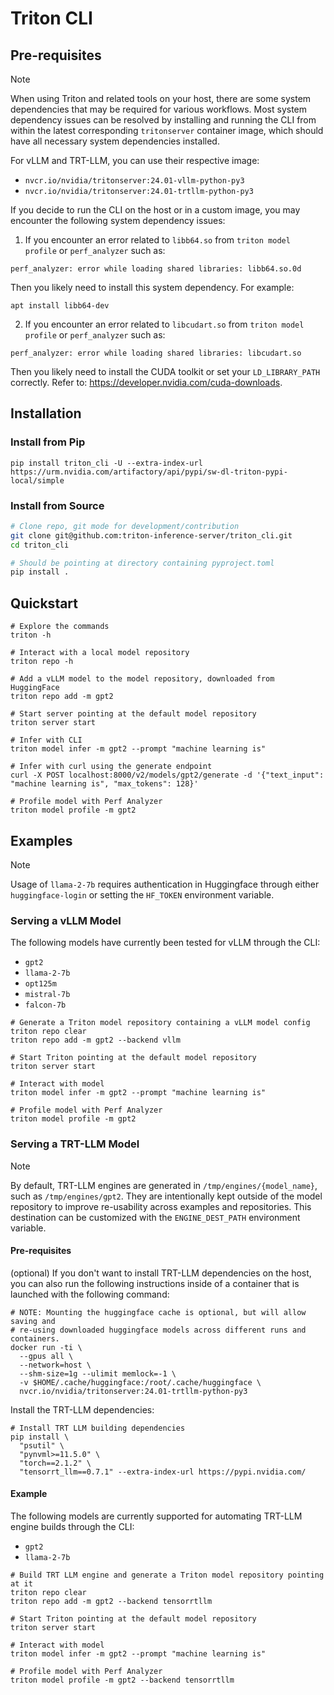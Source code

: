# Triton CLI

## Pre-requisites

> [!NOTE]
> When using Triton and related tools on your host, there are some system
> dependencies that may be required for various workflows. Most system dependency
> issues can be resolved by installing and running the CLI from within the latest
> corresponding `tritonserver` container image, which should have all necessary
> system dependencies installed.
>
> For vLLM and TRT-LLM, you can use their respective image:
> - `nvcr.io/nvidia/tritonserver:24.01-vllm-python-py3`
> - `nvcr.io/nvidia/tritonserver:24.01-trtllm-python-py3`
>
> If you decide to run the CLI on the host or in a custom image, you
> may encounter the following system dependency issues:
>
> 1. If you encounter an error related to `libb64.so` from `triton model profile`
> or `perf_analyzer` such as:
> ```
> perf_analyzer: error while loading shared libraries: libb64.so.0d
> ```
>
> Then you likely need to install this system dependency. For example:
> ```
> apt install libb64-dev
> ```
>
> 2. If you encounter an error related to `libcudart.so` from `triton model profile`
> or `perf_analyzer` such as:
> ```
> perf_analyzer: error while loading shared libraries: libcudart.so
> ```
>
> Then you likely need to install the CUDA toolkit or set your `LD_LIBRARY_PATH`
> correctly. Refer to: https://developer.nvidia.com/cuda-downloads.

## Installation

### Install from Pip

```
pip install triton_cli -U --extra-index-url https://urm.nvidia.com/artifactory/api/pypi/sw-dl-triton-pypi-local/simple
```

### Install from Source

```bash
# Clone repo, git mode for development/contribution
git clone git@github.com:triton-inference-server/triton_cli.git
cd triton_cli

# Should be pointing at directory containing pyproject.toml
pip install .
```

## Quickstart

```
# Explore the commands
triton -h

# Interact with a local model repository
triton repo -h

# Add a vLLM model to the model repository, downloaded from HuggingFace
triton repo add -m gpt2

# Start server pointing at the default model repository
triton server start

# Infer with CLI
triton model infer -m gpt2 --prompt "machine learning is"

# Infer with curl using the generate endpoint
curl -X POST localhost:8000/v2/models/gpt2/generate -d '{"text_input": "machine learning is", "max_tokens": 128}'

# Profile model with Perf Analyzer
triton model profile -m gpt2
```

## Examples

> [!NOTE]
> Usage of `llama-2-7b` requires authentication in Huggingface through either
> `huggingface-login` or setting the `HF_TOKEN` environment variable.

### Serving a vLLM Model

The following models have currently been tested for vLLM through the CLI:
- `gpt2`
- `llama-2-7b`
- `opt125m`
- `mistral-7b`
- `falcon-7b`

```
# Generate a Triton model repository containing a vLLM model config
triton repo clear
triton repo add -m gpt2 --backend vllm

# Start Triton pointing at the default model repository
triton server start

# Interact with model
triton model infer -m gpt2 --prompt "machine learning is"

# Profile model with Perf Analyzer
triton model profile -m gpt2
```

### Serving a TRT-LLM Model

> [!NOTE]
> By default, TRT-LLM engines are generated in `/tmp/engines/{model_name}`,
> such as `/tmp/engines/gpt2`. They are intentionally kept outside of the model
> repository to improve re-usability across examples and repositories. This
> destination can be customized with the `ENGINE_DEST_PATH` environment variable.

#### Pre-requisites

(optional) If you don't want to install TRT-LLM dependencies on the host, you
can also run the following instructions inside of a container that is launched
with the following command:
```
# NOTE: Mounting the huggingface cache is optional, but will allow saving and
# re-using downloaded huggingface models across different runs and containers.
docker run -ti \
  --gpus all \
  --network=host \
  --shm-size=1g --ulimit memlock=-1 \
  -v $HOME/.cache/huggingface:/root/.cache/huggingface \
  nvcr.io/nvidia/tritonserver:24.01-trtllm-python-py3
```

Install the TRT-LLM dependencies:
```
# Install TRT LLM building dependencies
pip install \
  "psutil" \
  "pynvml>=11.5.0" \
  "torch==2.1.2" \
  "tensorrt_llm==0.7.1" --extra-index-url https://pypi.nvidia.com/
```

#### Example

The following models are currently supported for automating TRT-LLM
engine builds through the CLI:
- `gpt2`
- `llama-2-7b`

```
# Build TRT LLM engine and generate a Triton model repository pointing at it
triton repo clear
triton repo add -m gpt2 --backend tensorrtllm

# Start Triton pointing at the default model repository
triton server start

# Interact with model
triton model infer -m gpt2 --prompt "machine learning is"

# Profile model with Perf Analyzer
triton model profile -m gpt2 --backend tensorrtllm
```
